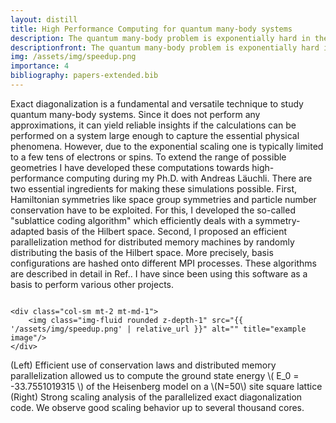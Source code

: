```yaml
---
layout: distill
title: High Performance Computing for quantum many-body systems
description: The quantum many-body problem is exponentially hard in the number of particles. For quantum spin systems the Hilbert space dimension scales as $2^N$, where $N$ denotes the number of spins. I have been working on high-performance computing aspects of exact diagonalization by developing novel algorithms for employing conservation laws and distributed memory parallelization. The implementation of these ideas led to the first exact ground state simulation of an $N=50$ spin system.
descriptionfront: The quantum many-body problem is exponentially hard in the number of particles. For quantum spin systems the Hilbert space dimension scales as \(2^N\), where \(N\) denotes the number of spins. I have been working on high-performance computing aspects of exact diagonalization by developing novel algorithms for employing conservation laws and distributed memory parallelization. The implementation of these ideas led to the first exact ground state simulation of an \(N=50\) spin system.
img: /assets/img/speedup.png
importance: 4
bibliography: papers-extended.bib
---
```

<p>
  Exact diagonalization is a fundamental and versatile technique to study
  quantum many-body systems. Since it does not perform any approximations,
  it can yield reliable insights if the calculations can be performed on a
  system large enough to capture the essential physical phenomena. However,
  due to the exponential scaling one is typically limited to a few tens of
  electrons or spins. To extend the range of possible geometries I have
  developed these computations towards high-performance computing during
  my Ph.D. with Andreas Läuchli. There are two essential ingredients for
  making these simulations possible. First, Hamiltonian symmetries like
  space group symmetries and particle number conservation have to be
  exploited. For this, I developed the so-called "sublattice coding algorithm"
  which efficiently deals with a symmetry-adapted basis of the Hilbert
  space. Second, I proposed an efficient parallelization method for
  distributed memory machines by randomly distributing the basis of the
  Hilbert space. More precisely, basis configurations are hashed onto
  different MPI processes. These algorithms are described in detail in
  Ref.<d-cite key="Wietek2018"></d-cite>. I have since been using this 
  software as a basis to perform various other projects<d-cite key="Wietek2015,Wietek2017a,Wietek2020a,Chen2020,Wietek2020a"></d-cite>.
</p>

<div class="row">
    <div class="col-sm-5 mt-2 mt-md-0">
    <img class="img-fluid rounded z-depth-1" src="{{ '/assets/img/square_50.png' | relative_url }}" alt="" title="example image"/>
    </div>
    
    <div class="col-sm mt-2 mt-md-1">
        <img class="img-fluid rounded z-depth-1" src="{{ '/assets/img/speedup.png' | relative_url }}" alt="" title="example image"/>
    </div>

</div>
<div class="caption">
   (Left) Efficient use of conservation laws and distributed memory parallelization allowed us to compute the ground state energy \( E_0 = -33.7551019315 \) of the Heisenberg model on a \(N=50\) site square lattice<d-cite key="Wietek2018"></d-cite> (Right) Strong scaling analysis of the parallelized exact diagonalization code. We observe good scaling behavior up to several thousand cores. 
</div>